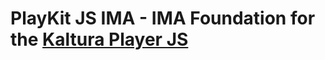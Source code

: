 # PlayKit JS IMA - IMA Foundation for the [Kaltura Player JS]

[kaltura player js]: https://github.com/kaltura/kaltura-player-js
